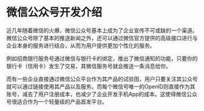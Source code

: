 # 微信公众号开发介绍

近几年随着微信的火爆，微信公众号基本上成为了企业宣传不可或缺的一个渠道。微信公众号除了基本的推送新闻之外，还可以通过微信官方提供的高级接口进行与企业本身的服务进行结合，从而为用户提供更加个性化的服务。

例如招商银行服务号通过微信与银行卡的绑定，推出了微信通知的功能，只要你的银行卡（信用卡）发生了交易，其微信服务号就会推送一条消息给你。

而有一些企业直接通过微信公众平台作为其产品的试验田，用户只要关注其公众号就可以通过链接使用其产品以及服务。而每个微信号唯一的OpenID则直接作为其账号，减去了用户注册成本，也减少了企业开发手机App的成本。这使得微信公众号很适合作为一个轻量级的产品首发平台。